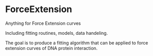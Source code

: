 # ForceExtension
Anything for Force Extension curves

Including fitting routines, models, data handeling.

The goal is to produce a fitting algorithm that can be applied to force extension curves of DNA protein interaction.
